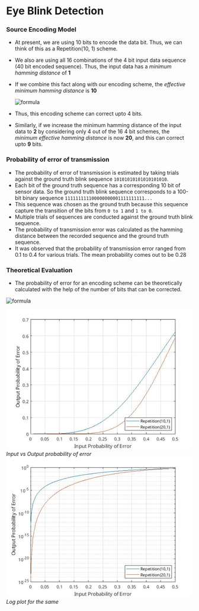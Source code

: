 # Eye Blink Detection

### Source Encoding Model

  - At present, we are using 10 bits to encode the data bit. Thus, we can think of this as a Repetition(10, 1) scheme. 
  - We also are using all 16 combinations of the 4 bit input data sequence (40 bit encoded sequence). Thus, the input data has a *minimum hamming distance* of **1**
  - If we combine this fact along with our encoding scheme, the *effective minimum hamming distance* is **10**
        
    ![formula](https://render.githubusercontent.com/render/math?math=\lfloor%20\frac{10-1}{2}%20\rfloor=4)
  - Thus, this encoding scheme can correct upto 4 bits. 
  - Similarly, if we increase the minimum hamming distance of the input data to **2** by considering only 4 out of the 16 4 bit schemes, the *minimum effective hamming distance* is now **20**, and this can correct upto **9** bits.

### Probability of error of transmission

- The probability of error of transmission is estimated by taking trials against the ground truth blink sequence `10101010101010101010`. 
- Each bit of the ground truth sequence has a corresponding 10 bit of sensor data. So the ground truth blink sequence corresponds to a 100-bit binary sequence `111111111100000000001111111111...`
- This sequence was chosen as the ground truth because this sequence capture the transition of the bits from `0 to 1` and `1 to 0`.
- Multiple trials of sequences are conducted against the ground truth blink sequence.
- The probability of transmission error was calculated as the hamming distance between the recorded sequence and the ground truth sequence.
- It was observed that the probability of transmission error ranged from 0.1 to 0.4 for various trials. The mean probability comes out to be 0.28


### Theoretical Evaluation 

  - The probability of error for an encoding scheme can be theoretically calculated with the help of the number of bits that can be corrected. 

![formula](https://render.githubusercontent.com/render/math?math=P_{out}(n,p)=\sum_{j=n/2}^{n}{\binom{n}{j}p^j(1-p)^{n-j}})

![img1](imgs/p_error.jpg)
*Input vs Output probability of error*
![img2](imgs/log_plot_p_error.jpg)
*Log plot for the same*

        
